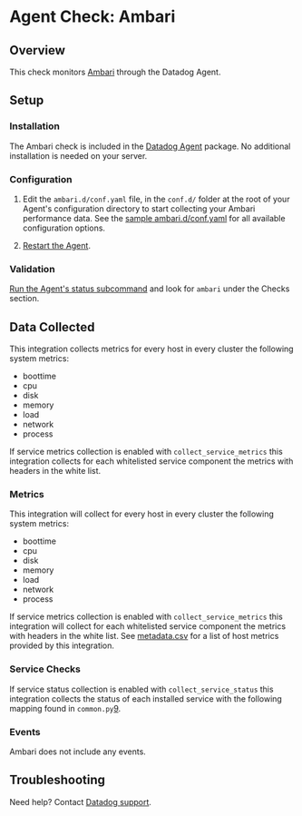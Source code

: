 # Agent Check: Ambari

## Overview

This check monitors [Ambari][1] through the Datadog Agent.

## Setup

### Installation

The Ambari check is included in the [Datadog Agent][7] package.
No additional installation is needed on your server.

### Configuration

1. Edit the `ambari.d/conf.yaml` file, in the `conf.d/` folder at the root of your Agent's configuration directory to 
start collecting your Ambari performance data. See the [sample ambari.d/conf.yaml][2] for all available configuration options.

2. [Restart the Agent][3].

### Validation

[Run the Agent's status subcommand][4] and look for `ambari` under the Checks section.

## Data Collected

This integration collects metrics for every host in every cluster the following system metrics:

* boottime
* cpu
* disk
* memory
* load
* network
* process

If service metrics collection is enabled with `collect_service_metrics` this integration collects for each whitelisted 
service component the metrics with headers in the white list.

### Metrics

This integration will collect for every host in every cluster the following system metrics:
* boottime
* cpu
* disk
* memory
* load
* network
* process

If service metrics collection is enabled with `collect_service_metrics` this integration will collect for each
whitelisted service component the metrics with headers in the white list.
See [metadata.csv][8] for a list of host metrics provided by this integration.


### Service Checks

If service status collection is enabled with `collect_service_status` this integration collects
the status of each installed service with the following mapping found in `common.py`[9].


### Events

Ambari does not include any events.

## Troubleshooting

Need help? Contact [Datadog support][5].

[1]: https://ambari.apache.org/
[2]: https://github.com/DataDog/integrations-core/blob/master/ambari/datadog_checks/ambari/data/conf.yaml.example
[3]: https://docs.datadoghq.com/agent/guide/agent-commands/?tab=agentv6#start-stop-and-restart-the-agent
[4]: https://docs.datadoghq.com/agent/guide/agent-commands/?tab=agentv6#agent-status-and-information
[5]: https://docs.datadoghq.com/help
[7]: https://docs.datadoghq.com/agent/
[8]: https://github.com/DataDog/integrations-core/blob/master/ambari/datadog_checks/ambari/data/conf.yaml.example
[9]: https://github.com/DataDog/integrations-core/blob/master/ambari/datadog_checks/ambari/common.py

